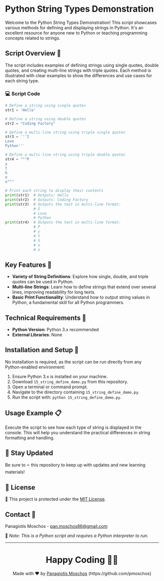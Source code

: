# Python String Types Demonstration

Welcome to the Python String Types Demonstration! This script showcases various methods for defining and displaying strings in Python. It's an excellent resource for anyone new to Python or teaching programming concepts related to strings.

## Script Overview 📘

The script includes examples of defining strings using single quotes, double quotes, and creating multi-line strings with triple quotes. Each method is illustrated with clear examples to show the differences and use cases for each string type.

### :computer: Script Code

```python
# Define a string using single quotes
str1 = 'Hello'

# Define a string using double quotes
str2 = "Coding Factory"

# Define a multi-line string using triple single quotes
str3 = '''I
Love
Python'''

# Define a multi-line string using triple double quotes
str4 = """P
y
t
h
o
n"""

# Print each string to display their contents
print(str1)  # Outputs: Hello
print(str2)  # Outputs: Coding Factory
print(str3)  # Outputs the text in multi-line format:
             # I
             # Love
             # Python
print(str4)  # Outputs the text in multi-line format:
             # P
             # y
             # t
             # h
             # o
             # n
```

## Key Features 🌟

- **Variety of String Definitions**: Explore how single, double, and triple quotes can be used in Python.
- **Multi-line Strings**: Learn how to define strings that extend over several lines, improving readability for long texts.
- **Basic Print Functionality**: Understand how to output string values in Python, a fundamental skill for all Python programmers.

## Technical Requirements 🔧

- **Python Version**: Python 3.x recommended
- **External Libraries**: None

## Installation and Setup 🚀

No installation is required, as the script can be run directly from any Python-enabled environment:
1. Ensure Python 3.x is installed on your machine.
2. Download `15_string_define_demo.py` from this repository.
3. Open a terminal or command prompt.
4. Navigate to the directory containing `15_string_define_demo.py`.
5. Run the script with: `python 15_string_define_demo.py`.

## Usage Example 📋

Execute the script to see how each type of string is displayed in the console. This will help you understand the practical differences in string formatting and handling.

## 📢 Stay Updated
Be sure to ⭐ this repository to keep up with updates and new learning materials!

## 📄 License
🔐 This project is protected under the [MIT License](https://mit-license.org/).

## Contact 📧
Panagiotis Moschos - pan.moschos86@gmail.com

🔗 *Note: This is a Python script and requires a Python interpreter to run.*

---
<h1 align=center>Happy Coding 👨‍💻 </h1>

<p align="center">
  Made with ❤️ by 
  <a href="https://www.linkedin.com/in/panagiotis-moschos" target="_blank">
  Panagiotis Moschos</a> (https://github.com/pmoschos)
</p>
